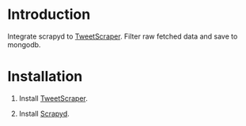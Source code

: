 # Introduction #
Integrate scrapyd to [TweetScraper](https://github.com/jonbakerfish/TweetScraper).
Filter raw fetched data and save to mongodb. 

# Installation #
1. Install [TweetScraper](https://github.com/jonbakerfish/TweetScraper).

2. Install [Scrapyd]("https://scrapyd.readthedocs.io/en/stable/install.html").
